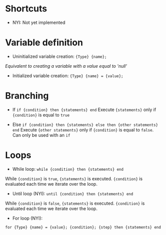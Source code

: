 Shortcuts
==================
* NYI: Not yet implemented


Variable definition
===================
* Uninitialized variable creation:
``{Type} {name};``

_Equivalent to creating a variable with a value equal to 'null'_

* Initialized variable creation:
``{Type} {name} = {value};``


Branching
==================
* If
``if {condition} then
    {statements}
end``
Execute ``{statements}`` only if ``{condition}`` is equal to ``true``

* Else
``if {condition} then
    {statements}
else then
    {other statements}
end``
Execute ``{other statements}`` only if ``{condition}`` is equal to ``false``.
Can only be used with an ``if``

Loops
==================
* While loop:
``while {condition} then
    {statements}
end``

While ``{condition}`` is ``true``, ``{statements}`` is executed.
``{condition}`` is evaluated each time we iterate over the loop.

* Until loop (NYI):
``until {condition} then
    {statements}
end``

While ``{condition}`` is ``false``, ``{statements}`` is executed.
``{condition}`` is evaluated each time we iterate over the loop.

* For loop (NYI):

``for {Type} {name} = {value}; {condition}; {step} then
    {statements}
end``

